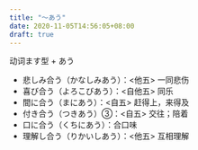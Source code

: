 ```yaml
---
title: "～あう"
date: 2020-11-05T14:56:05+08:00
draft: true
---
```


动词ます型 + あう

- 悲しみ合う（かなしみあう）：<他五> 一同悲伤
- 喜び合う（よろこびあう）：<自他五> 同乐
- 間に合う（まにあう）：<自五> 赶得上，来得及
- 付き合う（つきあう）③：<自五> 交往；陪着
- 口に合う（くちにあう）：合口味
- 理解し合う（りかいしあう）：<他五> 互相理解
